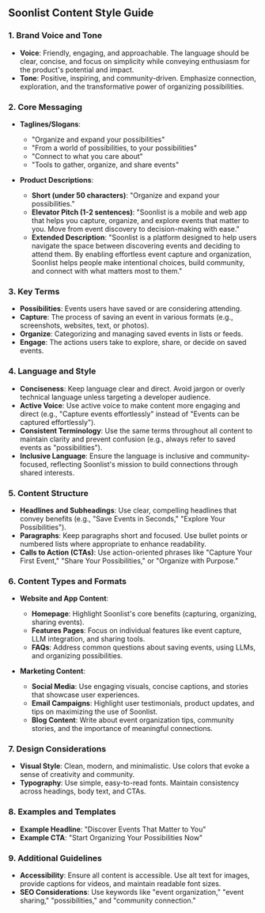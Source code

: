 ## **Soonlist Content Style Guide**

### **1. Brand Voice and Tone**

- **Voice**: Friendly, engaging, and approachable. The language should be clear, concise, and focus on simplicity while conveying enthusiasm for the product's potential and impact.
- **Tone**: Positive, inspiring, and community-driven. Emphasize connection, exploration, and the transformative power of organizing possibilities.

### **2. Core Messaging**

- **Taglines/Slogans**:

  - "Organize and expand your possibilities"
  - "From a world of possibilities, to your possibilities"
  - "Connect to what you care about"
  - "Tools to gather, organize, and share events"

- **Product Descriptions**:
  - **Short (under 50 characters)**: "Organize and expand your possibilities."
  - **Elevator Pitch (1-2 sentences)**: "Soonlist is a mobile and web app that helps you capture, organize, and explore events that matter to you. Move from event discovery to decision-making with ease."
  - **Extended Description**: "Soonlist is a platform designed to help users navigate the space between discovering events and deciding to attend them. By enabling effortless event capture and organization, Soonlist helps people make intentional choices, build community, and connect with what matters most to them."

### **3. Key Terms**

- **Possibilities**: Events users have saved or are considering attending.
- **Capture**: The process of saving an event in various formats (e.g., screenshots, websites, text, or photos).
- **Organize**: Categorizing and managing saved events in lists or feeds.
- **Engage**: The actions users take to explore, share, or decide on saved events.

### **4. Language and Style**

- **Conciseness**: Keep language clear and direct. Avoid jargon or overly technical language unless targeting a developer audience.
- **Active Voice**: Use active voice to make content more engaging and direct (e.g., "Capture events effortlessly" instead of "Events can be captured effortlessly").
- **Consistent Terminology**: Use the same terms throughout all content to maintain clarity and prevent confusion (e.g., always refer to saved events as "possibilities").
- **Inclusive Language**: Ensure the language is inclusive and community-focused, reflecting Soonlist's mission to build connections through shared interests.

### **5. Content Structure**

- **Headlines and Subheadings**: Use clear, compelling headlines that convey benefits (e.g., "Save Events in Seconds," "Explore Your Possibilities").
- **Paragraphs**: Keep paragraphs short and focused. Use bullet points or numbered lists where appropriate to enhance readability.
- **Calls to Action (CTAs)**: Use action-oriented phrases like "Capture Your First Event," "Share Your Possibilities," or "Organize with Purpose."

### **6. Content Types and Formats**

- **Website and App Content**:

  - **Homepage**: Highlight Soonlist's core benefits (capturing, organizing, sharing events).
  - **Features Pages**: Focus on individual features like event capture, LLM integration, and sharing tools.
  - **FAQs**: Address common questions about saving events, using LLMs, and organizing possibilities.

- **Marketing Content**:
  - **Social Media**: Use engaging visuals, concise captions, and stories that showcase user experiences.
  - **Email Campaigns**: Highlight user testimonials, product updates, and tips on maximizing the use of Soonlist.
  - **Blog Content**: Write about event organization tips, community stories, and the importance of meaningful connections.

### **7. Design Considerations**

- **Visual Style**: Clean, modern, and minimalistic. Use colors that evoke a sense of creativity and community.
- **Typography**: Use simple, easy-to-read fonts. Maintain consistency across headings, body text, and CTAs.

### **8. Examples and Templates**

- **Example Headline**: "Discover Events That Matter to You"
- **Example CTA**: "Start Organizing Your Possibilities Now"

### **9. Additional Guidelines**

- **Accessibility**: Ensure all content is accessible. Use alt text for images, provide captions for videos, and maintain readable font sizes.
- **SEO Considerations**: Use keywords like "event organization," "event sharing," "possibilities," and "community connection."
